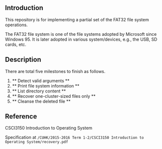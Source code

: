 ## Introduction

This repository is for implementing a partial set of the FAT32 file system operations.

The FAT32 file system is one of the file systems adopted by Microsoft since Windows 95. It is later adopted in various system/devices, e.g., the USB, SD cards, etc.


## Description

There are total five milestones to finish as follows.

1. ** Detect valid arguments **
2. ** Print file system information **
3. ** List directory content **
4. ** Recover one-cluster-sized files only **
5. ** Cleanse the deleted file **

## Reference

CSCI3150 Introduction to Operating System

Specification at `/CUHK/2015-2016 Term 1-2/CSCI3150 Introduction to Operating System/recovery.pdf`